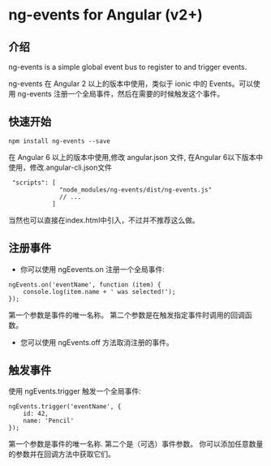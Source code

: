 # ng-events for Angular (v2+)

## 介绍

ng-events is a simple global event bus to register to and trigger events.

ng-events 在 Angular 2 以上的版本中使用，类似于 ionic 中的 Events。可以使用 ng-events 注册一个全局事件，然后在需要的时候触发这个事件。


## 快速开始

```
npm install ng-events --save
```

在 Angular 6 以上的版本中使用,修改 angular.json 文件, 在Angular 6以下版本中使用，修改.angular-cli.json文件

```
 "scripts": [
              "node_modules/ng-events/dist/ng-events.js"
              // ...
            ]
```
当然也可以直接在index.html中引入，不过并不推荐这么做。

## 注册事件

- 你可以使用 ngEevents.on 注册一个全局事件:

```
ngEvents.on('eventName', function (item) {
    console.log(item.name + ' was selected!');
});
```

第一个参数是事件的唯一名称。 第二个参数是在触发指定事件时调用的回调函数。

- 您可以使用 ngEvents.off 方法取消注册的事件。

## 触发事件

使用 ngEvents.trigger 触发一个全局事件:

```
ngEvents.trigger('eventName', {
    id: 42,
    name: 'Pencil'
});
```

第一个参数是事件的唯一名称. 第二个是（可选）事件参数。
你可以添加任意数量的参数并在回调方法中获取它们。
